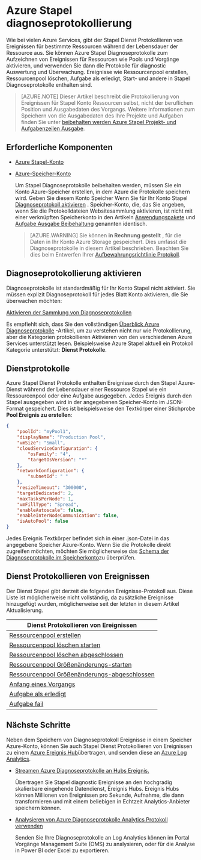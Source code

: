 <properties
   pageTitle="Azure Stapel diagnoseprotokollierung | Microsoft Azure"
   description="Aufzeichnen und Analysieren von Diagnoseprotokoll Ereignisse für Stapel Azure-Konto Ressourcen wie Pools und Aufgaben."
   services="batch"
   documentationCenter=""
   authors="mmacy"
   manager="timlt"
   editor=""/>

<tags
   ms.service="batch"
   ms.devlang="na"
   ms.topic="article"
   ms.tgt_pltfrm="multiple"
   ms.workload="big-compute"
   ms.date="10/12/2016"
   ms.author="marsma"/>

# <a name="azure-batch-diagnostic-logging"></a>Azure Stapel diagnoseprotokollierung

Wie bei vielen Azure Services, gibt der Stapel Dienst Protokollieren von Ereignissen für bestimmte Ressourcen während der Lebensdauer der Ressource aus. Sie können Azure Stapel Diagnoseprotokolle zum Aufzeichnen von Ereignissen für Ressourcen wie Pools und Vorgänge aktivieren, und verwenden Sie dann die Protokolle für diagnostic Auswertung und Überwachung. Ereignisse wie Ressourcenpool erstellen, Ressourcenpool löschen, Aufgabe als erledigt, Start- und andere in Stapel Diagnoseprotokolle enthalten sind.

>[AZURE.NOTE] Dieser Artikel beschreibt die Protokollierung von Ereignissen für Stapel Konto Ressourcen selbst, nicht der beruflichen Position und Ausgabedaten des Vorgangs. Weitere Informationen zum Speichern von die Ausgabedaten des Ihre Projekte und Aufgaben finden Sie unter [beibehalten werden Azure Stapel Projekt- und Aufgabenzeilen Ausgabe](batch-task-output.md).

## <a name="prerequisites"></a>Erforderliche Komponenten

* [Azure Stapel-Konto](batch-account-create-portal.md)

* [Azure-Speicher-Konto](../storage/storage-create-storage-account.md#create-a-storage-account)

  Um Stapel Diagnoseprotokolle beibehalten werden, müssen Sie ein Konto Azure-Speicher erstellen, in dem Azure die Protokolle speichern wird. Geben Sie diesem Konto Speicher Wenn Sie für Ihr Konto Stapel [Diagnoseprotokoll aktivieren](#enable-diagnostic-logging) . Speicher-Konto, die, das Sie angeben, wenn Sie die Protokolldateien Websitesammlung aktivieren, ist nicht mit einer verknüpften Speicherkonto in den Artikeln [Anwendungspakete](batch-application-packages.md) und [Aufgabe Ausgabe Beibehaltung](batch-task-output.md) genannten identisch.

  >[AZURE.WARNING] Sie können **in Rechnung gestellt** , für die Daten in Ihr Konto Azure Storage gespeichert. Dies umfasst die Diagnoseprotokolle in diesem Artikel beschrieben. Beachten Sie dies beim Entwerfen Ihrer [Aufbewahrungsrichtlinie Protokoll](../monitoring-and-diagnostics/monitoring-archive-diagnostic-logs.md).

## <a name="enable-diagnostic-logging"></a>Diagnoseprotokollierung aktivieren

Diagnoseprotokolle ist standardmäßig für Ihr Konto Stapel nicht aktiviert. Sie müssen explizit Diagnoseprotokoll für jedes Blatt Konto aktivieren, die Sie überwachen möchten:

[Aktivieren der Sammlung von Diagnoseprotokollen](../monitoring-and-diagnostics/monitoring-overview-of-diagnostic-logs.md#how-to-enable-collection-of-diagnostic-logs)

Es empfiehlt sich, dass Sie den vollständigen [Überblick Azure Diagnoseprotokolle](../monitoring-and-diagnostics/monitoring-overview-of-diagnostic-logs.md) -Artikel, um zu verstehen nicht nur wie Protokollierung, aber die Kategorien protokollieren Aktivieren von den verschiedenen Azure Services unterstützt lesen. Beispielsweise Azure Stapel aktuell ein Protokoll Kategorie unterstützt: **Dienst Protokolle**.

## <a name="service-logs"></a>Dienstprotokolle

Azure Stapel Dienst Protokolle enthalten Ereignisse durch den Stapel Azure-Dienst während der Lebensdauer einer Ressource Stapel wie ein Ressourcenpool oder eine Aufgabe ausgegeben. Jedes Ereignis durch den Stapel ausgegeben wird in der angegebenen Speicher-Konto im JSON-Format gespeichert. Dies ist beispielsweise den Textkörper einer Stichprobe **Pool Ereignis zu erstellen**:

```json
{
    "poolId": "myPool1",
    "displayName": "Production Pool",
    "vmSize": "Small",
    "cloudServiceConfiguration": {
        "osFamily": "4",
        "targetOsVersion": "*"
    },
    "networkConfiguration": {
        "subnetId": " "
    },
    "resizeTimeout": "300000",
    "targetDedicated": 2,
    "maxTasksPerNode": 1,
    "vmFillType": "Spread",
    "enableAutoscale": false,
    "enableInterNodeCommunication": false,
    "isAutoPool": false
}
```

Jedes Ereignis Textkörper befindet sich in einer .json-Datei in das angegebene Speicher Azure-Konto. Wenn Sie die Protokolle direkt zugreifen möchten, möchten Sie möglicherweise das [Schema der Diagnoseprotokolle im Speicherkonto](../monitoring-and-diagnostics/monitoring-archive-diagnostic-logs.md#schema-of-diagnostic-logs-in-the-storage-account)zu überprüfen.

## <a name="service-log-events"></a>Dienst Protokollieren von Ereignissen

Der Dienst Stapel gibt derzeit die folgenden Ereignisse-Protokoll aus. Diese Liste ist möglicherweise nicht vollständig, da zusätzliche Ereignisse hinzugefügt wurden, möglicherweise seit der letzten in diesem Artikel Aktualisierung.

| **Dienst Protokollieren von Ereignissen** |
| ------------------ |
| [Ressourcenpool erstellen][pool_create] |
| [Ressourcenpool löschen starten][pool_delete_start] |
| [Ressourcenpool löschen abgeschlossen][pool_delete_complete] |
| [Ressourcenpool Größenänderungs-starten][pool_resize_start] |
| [Ressourcenpool Größenänderungs-abgeschlossen][pool_resize_complete] |
| [Anfang eines Vorgangs][task_start] |
| [Aufgabe als erledigt][task_complete] |
| [Aufgabe fail][task_fail] |

## <a name="next-steps"></a>Nächste Schritte

Neben dem Speichern von Diagnoseprotokoll Ereignisse in einem Speicher Azure-Konto, können Sie auch Stapel Dienst Protokollieren von Ereignissen zu einem [Azure Ereignis Hub](../event-hubs/event-hubs-what-is-event-hubs.md)übertragen, und senden diese an [Azure Log Analytics](../log-analytics/log-analytics-overview.md).

* [Streamen Azure Diagnoseprotokolle an Hubs Ereignis.](../monitoring-and-diagnostics/monitoring-stream-diagnostic-logs-to-event-hubs.md)

  Übertragen Sie Stapel diagnostic Ereignisse an den hochgradig skalierbare eingehende Datendienst, Ereignis Hubs. Ereignis Hubs können Millionen von Ereignissen pro Sekunde, Aufnahme, die dann transformieren und mit einem beliebigen in Echtzeit Analytics-Anbieter speichern können.

* [Analysieren von Azure Diagnoseprotokolle Analytics Protokoll verwenden](../log-analytics/log-analytics-azure-storage-json.md)

  Senden Sie Ihre Diagnoseprotokolle an Log Analytics können im Portal Vorgänge Management Suite (OMS) zu analysieren, oder für die Analyse in Power BI oder Excel zu exportieren.

[pool_create]: https://msdn.microsoft.com/library/azure/mt743615.aspx
[pool_delete_start]: https://msdn.microsoft.com/library/azure/mt743610.aspx
[pool_delete_complete]: https://msdn.microsoft.com/library/azure/mt743618.aspx
[pool_resize_start]: https://msdn.microsoft.com/library/azure/mt743609.aspx
[pool_resize_complete]: https://msdn.microsoft.com/library/azure/mt743608.aspx
[task_start]: https://msdn.microsoft.com/library/azure/mt743616.aspx
[task_complete]: https://msdn.microsoft.com/library/azure/mt743612.aspx
[task_fail]: https://msdn.microsoft.com/library/azure/mt743607.aspx
